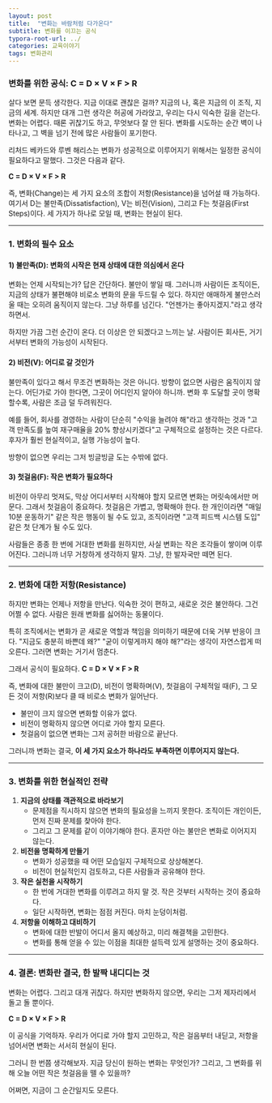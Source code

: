 ```yaml
---
layout: post
title:  "변화는 바람처럼 다가온다"
subtitle: 변화를 이끄는 공식
typora-root-url: ../
categories: 교육이야기
tags: 변화관리
---
```


### 변화를 위한 공식: C = D × V × F > R

살다 보면 문득 생각한다. 지금 이대로 괜찮은 걸까? 지금의 나, 혹은 지금의 이 조직, 지금의 세계. 하지만 대개 그런 생각은 허공에 가라앉고, 우리는 다시 익숙한 길을 걷는다. 변화는 어렵다. 때론 귀찮기도 하고, 무엇보다 잘 안 된다. 변화를 시도하는 순간 벽이 나타나고, 그 벽을 넘기 전에 많은 사람들이 포기한다.

리처드 베카드와 루벤 해리스는 변화가 성공적으로 이루어지기 위해서는 일정한 공식이 필요하다고 말했다. 그것은 다음과 같다.

**C = D × V × F > R**

즉, 변화(Change)는 세 가지 요소의 조합이 저항(Resistance)을 넘어설 때 가능하다. 여기서 D는 불만족(Dissatisfaction), V는 비전(Vision), 그리고 F는 첫걸음(First Steps)이다. 세 가지가 하나로 모일 때, 변화는 현실이 된다.

------

### 1. 변화의 필수 요소

#### 1) 불만족(D): 변화의 시작은 현재 상태에 대한 의심에서 온다

변화는 언제 시작되는가? 답은 간단하다. 불만이 쌓일 때. 그러니까 사람이든 조직이든, 지금의 상태가 불편해야 비로소 변화의 문을 두드릴 수 있다. 하지만 애매하게 불만스러울 때는 오히려 움직이지 않는다. 그냥 하루를 넘긴다. "언젠가는 좋아지겠지."라고 생각하면서.

하지만 가끔 그런 순간이 온다. 더 이상은 안 되겠다고 느끼는 날. 사람이든 회사든, 거기서부터 변화의 가능성이 시작된다.

#### 2) 비전(V): 어디로 갈 것인가

불만족이 있다고 해서 무조건 변화하는 것은 아니다. 방향이 없으면 사람은 움직이지 않는다. 어딘가로 가야 한다면, 그곳이 어디인지 알아야 하니까. 변화 후 도달할 곳이 명확할수록, 사람은 조금 덜 두려워진다.

예를 들어, 회사를 경영하는 사람이 단순히 "수익을 늘려야 해"라고 생각하는 것과 "고객 만족도를 높여 재구매율을 20% 향상시키겠다"고 구체적으로 설정하는 것은 다르다. 후자가 훨씬 현실적이고, 실행 가능성이 높다.

방향이 없으면 우리는 그저 빙글빙글 도는 수밖에 없다.

#### 3) 첫걸음(F): 작은 변화가 필요하다

비전이 아무리 멋져도, 막상 어디서부터 시작해야 할지 모르면 변화는 머릿속에서만 머문다. 그래서 첫걸음이 중요하다. 첫걸음은 가볍고, 명확해야 한다. 한 개인이라면 "매일 10분 운동하기" 같은 작은 행동이 될 수도 있고, 조직이라면 "고객 피드백 시스템 도입" 같은 첫 단계가 될 수도 있다.

사람들은 종종 한 번에 거대한 변화를 원하지만, 사실 변화는 작은 조각들이 쌓이며 이루어진다. 그러니까 너무 거창하게 생각하지 말자. 그냥, 한 발자국만 떼면 된다.

------

### 2. 변화에 대한 저항(Resistance)

하지만 변화는 언제나 저항을 만난다. 익숙한 것이 편하고, 새로운 것은 불안하다. 그건 어쩔 수 없다. 사람은 원래 변화를 싫어하는 동물이다.

특히 조직에서는 변화가 곧 새로운 역할과 책임을 의미하기 때문에 더욱 거부 반응이 크다. "지금도 충분히 바쁜데 왜?" "굳이 이렇게까지 해야 해?"라는 생각이 자연스럽게 떠오른다. 그러면 변화는 거기서 멈춘다.

그래서 공식이 필요하다. **C = D × V × F > R**

즉, 변화에 대한 불만이 크고(D), 비전이 명확하며(V), 첫걸음이 구체적일 때(F), 그 모든 것이 저항(R)보다 클 때 비로소 변화가 일어난다.

- 불만이 크지 않으면 변화할 이유가 없다.
- 비전이 명확하지 않으면 어디로 가야 할지 모른다.
- 첫걸음이 없으면 변화는 그저 공허한 바람으로 끝난다.

그러니까 변화는 결국, **이 세 가지 요소가 하나라도 부족하면 이루어지지 않는다.**

------

### 3. 변화를 위한 현실적인 전략

1. **지금의 상태를 객관적으로 바라보기**
   - 문제점을 직시하지 않으면 변화의 필요성을 느끼지 못한다. 조직이든 개인이든, 먼저 진짜 문제를 찾아야 한다.
   - 그리고 그 문제를 같이 이야기해야 한다. 혼자만 아는 불만은 변화로 이어지지 않는다.
2. **비전을 명확하게 만들기**
   - 변화가 성공했을 때 어떤 모습일지 구체적으로 상상해본다.
   - 비전이 현실적인지 검토하고, 다른 사람들과 공유해야 한다.
3. **작은 실천을 시작하기**
   - 한 번에 거대한 변화를 이루려고 하지 말 것. 작은 것부터 시작하는 것이 중요하다.
   - 일단 시작하면, 변화는 점점 커진다. 마치 눈덩이처럼.
4. **저항을 이해하고 대비하기**
   - 변화에 대한 반발이 어디서 올지 예상하고, 미리 해결책을 고민한다.
   - 변화를 통해 얻을 수 있는 이점을 최대한 설득력 있게 설명하는 것이 중요하다.

------

### 4. 결론: 변화란 결국, 한 발짝 내디디는 것

변화는 어렵다. 그리고 대개 귀찮다. 하지만 변화하지 않으면, 우리는 그저 제자리에서 돌고 돌 뿐이다.

**C = D × V × F > R**

이 공식을 기억하자. 우리가 어디로 가야 할지 고민하고, 작은 걸음부터 내딛고, 저항을 넘어서면 변화는 서서히 현실이 된다.

그러니 한 번쯤 생각해보자. 지금 당신이 원하는 변화는 무엇인가? 그리고, 그 변화를 위해 오늘 어떤 작은 첫걸음을 뗄 수 있을까?

어쩌면, 지금이 그 순간일지도 모른다.
